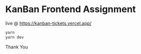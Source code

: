# KanBan Frontend Assignment

live @ https://kanban-tickets.vercel.app/

```sh
yarn
yarn dev
```

Thank You
